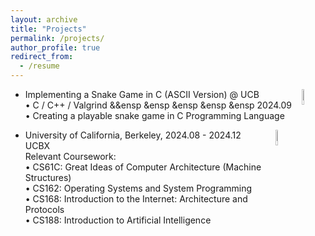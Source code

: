 ```yaml
---
layout: archive
title: "Projects"
permalink: /projects/
author_profile: true
redirect_from:
  - /resume
---
```


* 	Implementing a Snake Game in C (ASCII Version) @ UCB [<img src="https://raw.githubusercontent.com/reallinshengxiang/reallinshengxiang.github.io/refs/heads/master/images/xjtu.webp"  align = "right"  width="8%"/>](http://en.xjtu.edu.cn/about.html)        
  • C / C++ / Valgrind   &&ensp &ensp &ensp &ensp &ensp 2024.09  
  • Creating a playable snake game in C Programming Language

          
* University of California, Berkeley, 2024.08 - 2024.12   [<img src="https://raw.githubusercontent.com/reallinshengxiang/reallinshengxiang.github.io/refs/heads/master/images/ucb.webp"  align = "right" width="8%"/>](https://www.berkeley.edu/)  
  UCBX   
  Relevant Coursework:   
  • CS61C: Great Ideas of Computer Architecture (Machine Structures)    
  • CS162: Operating Systems and System Programming  
  • CS168: Introduction to the Internet: Architecture and Protocols    
  • CS188: Introduction to Artificial Intelligence
